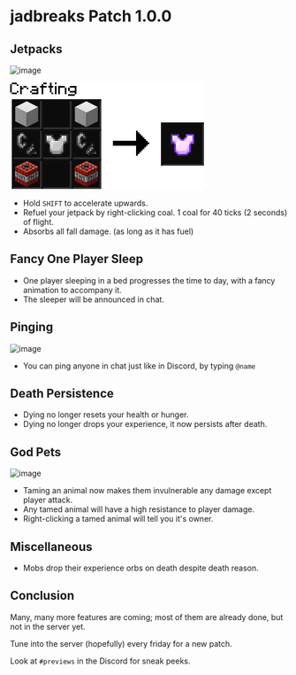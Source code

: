 # jadbreaks Patch 1.0.0

## Jetpacks

![image](https://i.imgur.com/gAQHwcr.png)

![recipe](recipes/jetpack.png)

* Hold `SHIFT` to accelerate upwards.
* Refuel your jetpack by right-clicking coal. 1 coal for 40 ticks (2 seconds) of flight.
* Absorbs all fall damage. (as long as it has fuel)

## Fancy One Player Sleep
* One player sleeping in a bed progresses the time to day, with a fancy animation to accompany it.
* The sleeper will be announced in chat.

## Pinging
![image](https://i.imgur.com/VTCIu8N.png)
* You can ping anyone in chat just like in Discord, by typing `@name`

## Death Persistence
* Dying no longer resets your health or hunger.
* Dying no longer drops your experience, it now persists after death.

## God Pets
![image](https://i.imgur.com/xo0HOJA.png)
* Taming an animal now makes them invulnerable any damage except player attack.
* Any tamed animal will have a high resistance to player damage.
* Right-clicking a tamed animal will tell you it's owner.

## Miscellaneous
* Mobs drop their experience orbs on death despite death reason.

## Conclusion
Many, many more features are coming; most of them are already done, but not in the server yet.

Tune into the server (hopefully) every friday for a new patch.

Look at `#previews` in the Discord for sneak peeks.
